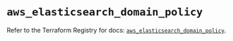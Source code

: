 # `aws_elasticsearch_domain_policy`

Refer to the Terraform Registry for docs: [`aws_elasticsearch_domain_policy`](https://registry.terraform.io/providers/hashicorp/aws/6.5.0/docs/resources/elasticsearch_domain_policy).
